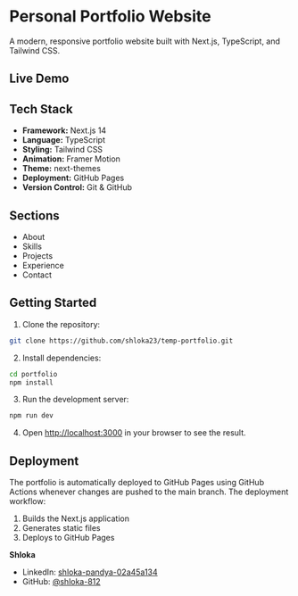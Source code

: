 # Personal Portfolio Website

A modern, responsive portfolio website built with Next.js, TypeScript, and Tailwind CSS.

## Live Demo


## Tech Stack

- **Framework:** Next.js 14
- **Language:** TypeScript
- **Styling:** Tailwind CSS
- **Animation:** Framer Motion
- **Theme:** next-themes
- **Deployment:** GitHub Pages
- **Version Control:** Git & GitHub

## Sections

- About
- Skills
- Projects
- Experience
- Contact

## Getting Started

1. Clone the repository:
```bash
git clone https://github.com/shloka23/temp-portfolio.git
```

2. Install dependencies:
```bash
cd portfolio
npm install
```

3. Run the development server:
```bash
npm run dev
```

4. Open [http://localhost:3000](http://localhost:3000) in your browser to see the result.

## Deployment

The portfolio is automatically deployed to GitHub Pages using GitHub Actions whenever changes are pushed to the main branch. The deployment workflow:

1. Builds the Next.js application
2. Generates static files
3. Deploys to GitHub Pages


**Shloka**
- LinkedIn: [shloka-pandya-02a45a134](linkedin.com/in/shloka-pandya-02a45a134/)
- GitHub: [@shloka-812](https://github.com/shloka-812/)
